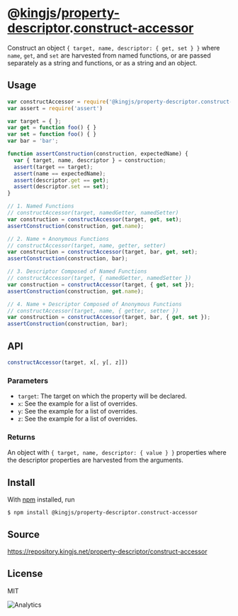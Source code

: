 # @[kingjs][@kingjs]/[property-descriptor][ns0].[construct-accessor][ns1]
Construct an object `{ target, name, descriptor: { get, set } }` where `name`, `get`, and `set` are harvested from named functions, or  are passed separately as a string and functions, or as a string and an object.
## Usage
```js
var constructAccessor = require('@kingjs/property-descriptor.construct-accessor');
var assert = require('assert')

var target = { };
var get = function foo() { }
var set = function foo() { }
var bar = 'bar';

function assertConstruction(construction, expectedName) {
  var { target, name, descriptor } = construction;
  assert(target == target);
  assert(name == expectedName);
  assert(descriptor.get == get);
  assert(descriptor.set == set);
}

// 1. Named Functions
// constructAccessor(target, namedGetter, namedSetter)
var construction = constructAccessor(target, get, set);
assertConstruction(construction, get.name);

// 2. Name + Anonymous Functions
// constructAccessor(target, name, getter, setter)
var construction = constructAccessor(target, bar, get, set);
assertConstruction(construction, bar);

// 3. Descriptor Composed of Named Functions
// constructAccessor(target, { namedGetter, namedSetter })
var construction = constructAccessor(target, { get, set });
assertConstruction(construction, get.name);

// 4. Name + Descriptor Composed of Anonymous Functions
// constructAccessor(target, name, { getter, setter })
var construction = constructAccessor(target, bar, { get, set });
assertConstruction(construction, bar);

```

## API
```ts
constructAccessor(target, x[, y[, z]])
```
### Parameters
- `target`: The target on which the property will be declared.
- `x`: See the example for a list of overrides.
- `y`: See the example for a list of overrides.
- `z`: See the example for a list of overrides.
### Returns
An object with `{ target, name, descriptor: { value } }` properties where the descriptor properties are harvested from the arguments.

## Install
With [npm](https://npmjs.org/) installed, run
```
$ npm install @kingjs/property-descriptor.construct-accessor
```
## Source
https://repository.kingjs.net/property-descriptor/construct-accessor
## License
MIT

![Analytics](https://analytics.kingjs.net/property-descriptor/construct-accessor)

[@kingjs]: https://www.npmjs.com/package/kingjs
[ns0]: https://www.npmjs.com/package/@kingjs/property-descriptor
[ns1]: https://www.npmjs.com/package/@kingjs/property-descriptor.construct-accessor
